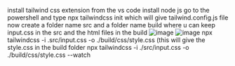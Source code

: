 install tailwind css extension from the vs code
install node js
go to the powershell and type npx tailwindcss init which will give tailwind.config.js file now create a folder name src and a folder name
build where u can keep input.css in the src 
and the html files in the build
![image](https://github.com/user-attachments/assets/3ce92d96-7407-4d8d-89d2-2158fe07815b)
![image](https://github.com/user-attachments/assets/4f1ce9a9-7eff-4dbc-8df7-cce20bfbe4f2)
npx tailwindcss -i .src/input.css -o ./build/css/style.css (this will give the style.css in the build folder
 npx tailwindcss -i ./src/input.css -o ./build/css/style.css --watch
